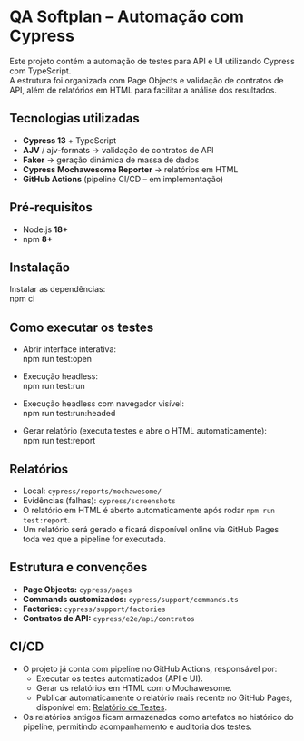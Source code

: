 # QA Softplan – Automação com Cypress

Este projeto contém a automação de testes para API e UI utilizando Cypress com TypeScript.  
A estrutura foi organizada com Page Objects e validação de contratos de API, além de relatórios em HTML para facilitar a análise dos resultados.

## Tecnologias utilizadas
- **Cypress 13** + TypeScript  
- **AJV** / ajv-formats → validação de contratos de API  
- **Faker** → geração dinâmica de massa de dados  
- **Cypress Mochawesome Reporter** → relatórios em HTML  
- **GitHub Actions** (pipeline CI/CD – em implementação)  

## Pré-requisitos
- Node.js **18+**  
- npm **8+**

## Instalação
Instalar as dependências:  
npm ci

## Como executar os testes
- Abrir interface interativa:  
  npm run test:open

- Execução headless:  
  npm run test:run

- Execução headless com navegador visível:  
  npm run test:run:headed

- Gerar relatório (executa testes e abre o HTML automaticamente):  
  npm run test:report

## Relatórios
- Local: `cypress/reports/mochawesome/`  
- Evidências (falhas): `cypress/screenshots`  
- O relatório em HTML é aberto automaticamente após rodar `npm run test:report`.  
- Um relatório será gerado e ficará disponível online via GitHub Pages toda vez que a pipeline for executada. 

## Estrutura e convenções
- **Page Objects:** `cypress/pages`  
- **Commands customizados:** `cypress/support/commands.ts`  
- **Factories:** `cypress/support/factories`  
- **Contratos de API:** `cypress/e2e/api/contratos`  

## CI/CD
- O projeto já conta com pipeline no GitHub Actions, responsável por:
  - Executar os testes automatizados (API e UI).
  - Gerar os relatórios em HTML com o Mochawesome.
  - Publicar automaticamente o relatório mais recente no GitHub Pages, disponível em:
    [Relatório de Testes](https://albuquerquetec.github.io/qa-softplan/).
- Os relatórios antigos ficam armazenados como artefatos no histórico do pipeline, permitindo acompanhamento e auditoria dos testes. 

